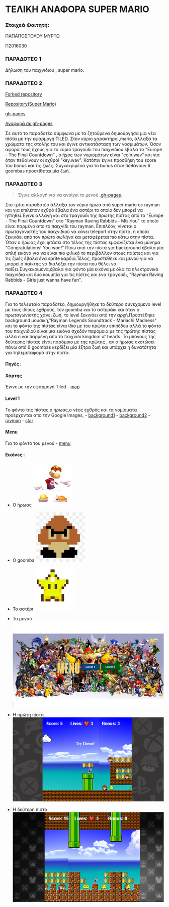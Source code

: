 # ΤΕΛΙΚΗ ΑΝΑΦΟΡΑ SUPER MARIO

### Στοιχεά Φοιτητή: 

ΠΑΠΑΠΟΣΤΟΛΟΥ ΜΥΡΤΩ 

Π2016030

### ΠΑΡΑΔΟΤΕΟ 1 

Δήλωση του παιχνιδιού , super mario.

### ΠΑΡΑΔΟΤΕΟ 2 
    
[Forked repository](https://github.com/MyrtoP/hci)
    
[ Repository(Super Mario)](https://github.com/MyrtoP/Super-Mario)
    
[gh-pages](https://myrtop.github.io/Super-Mario/)

[Αναφορά σε gh-pages](https://myrtop.github.io/hci/projects/2016030)
   
Σε αυτό το παραδοτέο σύμφωνα με τα ζητούμενα δημιούργησα μια νέα πίστα
με την εφαρμογή TILED. Στον κύριο χαρακτήρα ,mario, άλλαξα τα χρώματα της 
στολής του και έγινε αντικατάσταση των νοσμιμάτων. Όσον αφορά τους ήχους για
το κύριο τραγούδι του παιχνιδιού έβαλα το "Europe - The Final Countdown" , ο 
ήχος των νομισμάτων είναι "coin.wav" και για όταν πεθαίνουν οι εχθροί "key.wav". 
Κατόπιν έγινε προσθήκη του score του bonus και τις ζωές. Συγκεκριμένα για το bonus 
όταν πεθάνουν 6 goombas προστίθεται μία ζωή.

  
 ### ΠΑΡΑΔΟΤΕΟ 3
 
> Έγινε αλλαγή για να ανοίγει το μενού ,[gh-pages](https://myrtop.github.io/Super-Mario/menu.html).
 
Στο τρίτο παραδοτέο άλλαξα τον κύριο ήρωα από super mario σε rayman και για επιλέπον εχθρό 
έβαλα ένα αστέρι το οποίο δεν μπορεί να ηττηθεί.Έγινε αλλαγή και στο τραγούδι της
πρώτης πίστας από το "Europe - The Final Countdown" στο "Rayman Raving Rabbids - Misirlou" 
το οποίο είναι παρμένο απο το παιχνίδι του rayman. 
Επιπλέον, γίνεται ο πρωταγονιστής του παιχνιδιού να κάνει teleport στην πίστα, 
η οποία ξεκινάει από τον πρώτο σωλήνα και μεταφέρεται πιο κάτω στην πίστα. Όταν ο ήρωας 
έχει φτάσει στο τέλος της πίστας εμφανίζεται ένα μύνημα "Congratulations! You won!" 
Πίσω από την πίστα για background έβαλα μία απλή εικόνα για να είναι πιο φιλικό το περιβάλλον
στους παίκτες και για τις ζωές έβαλα ένα sprite καρδιά.Τέλος, προστέθηκε και μενού για να μπορεί 
ο παίκτης να διαλέξει την πίστα που θέλει να παίξει.Συγκεκριμένα,έβαλα για φόντο μία εικόνα 
με όλα τα ηλεκτρονικά παιχνίδια και δύο κουμπία για τις πίστες και ένα τραγούδι,
"Rayman Raving Rabbids - Girls just wanna have fun".
 

### ΠΑΡΑΔΟΤΕΟ 4
Για το τελευταίο παραδοτέο, δημιουργήθηκε το δεύτερο συνεχόμενο level με τους ίδιους εχθρούς, τον goomba 
και το αστεράκι και όταν ο πρωταγωνιστής χάνει ζωή, το level ξεκινάει από την αρχή.Προστέθηκε 
background μουσική,"Rayman Legends Soundtrack - Mariachi Madness" και το φόντο της πίστας είναι 
ίδιο με του πρώτου επιπέδου αλλά το φόντο του παιχνιδιού είναι μια εικόνα σχεδόν παρόμοια με της 
πρώτης πίστας αλλά είναι παρμένη απο το παιχνίδι kingdom of hearts. Το μπόνους της δεύτερης πίστας
είναι παρόμοιο με της πρώτης , αν ο ήρωας σκοτώσει πάνω από 6 goombas κερδίζει μία έξτρα ζωή και
υπάρχει η δυνατότητα για τηλεμεταφορά στην πίστα.
 
 #### Πηγές :
  #### Χάρτης
  Έγινε με την εφαρμογή Tiled
    - [map](https://www.mapeditor.org/) 
  #### Level 1
   To φόντο της πίστας,ο ήρωας,o νέος εχθρός και τα νομίσματα προέρχονται απο την Google Images,
     - [background1](https://tinyurl.com/y7zprdgt)
     - [background2](https://tinyurl.com/ybohb46u)
     - [rayman](https://tinyurl.com/yafvrouu)
     - [star](https://tinyurl.com/y76vjbq3)
  #### Menu
   Για το φόντο του μενού
     - [menu](https://tinyurl.com/y8324aue)
    
 #### Εικόνες :

   - Ο ήρωας ![ηρωας](https://github.com/MyrtoP/Super-Mario/blob/master/assets/ray.jpg)
   - Ο goomba ![εχθρος](https://github.com/MyrtoP/Super-Mario/blob/master/assets/goomb.jpg)
   - Το αστέρι ![αστερακι](https://github.com/MyrtoP/Super-Mario/blob/master/assets/byul.jpg)
    
   - Το μενού ![Το μενού](https://github.com/MyrtoP/Super-Mario/blob/master/assets/menu.jpg)
   
   - Η πρώτη πίστα ![ η πιστα ](https://github.com/MyrtoP/Super-Mario/blob/master/assets/lv1.jpg) 
 
   - H δεύτερη πίστα ![ η δευτερη πιστα](https://github.com/MyrtoP/Super-Mario/blob/master/assets/lv2.jpg)
